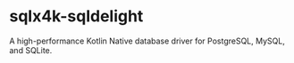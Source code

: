 # sqlx4k-sqldelight
A high-performance Kotlin Native database driver for PostgreSQL, MySQL, and SQLite.
